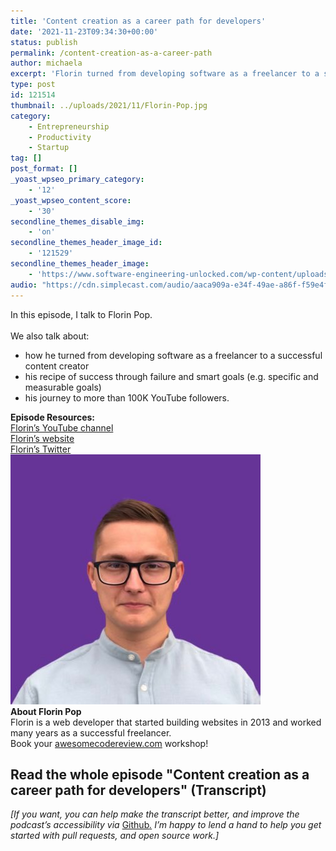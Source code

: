 ```yaml
---
title: 'Content creation as a career path for developers'
date: '2021-11-23T09:34:30+00:00'
status: publish
permalink: /content-creation-as-a-career-path
author: michaela
excerpt: 'Florin turned from developing software as a freelancer to a successful content creator'
type: post
id: 121514
thumbnail: ../uploads/2021/11/Florin-Pop.jpg
category:
    - Entrepreneurship
    - Productivity
    - Startup
tag: []
post_format: []
_yoast_wpseo_primary_category:
    - '12'
_yoast_wpseo_content_score:
    - '30'
secondline_themes_disable_img:
    - 'on'
secondline_themes_header_image_id:
    - '121529'
secondline_themes_header_image:
    - 'https://www.software-engineering-unlocked.com/wp-content/uploads/2021/11/Florin-Pop-Bg.jpg'
audio: "https://cdn.simplecast.com/audio/aaca909a-e34f-49ae-a86f-f59e4fa807f0/episodes/7e4f6c23-0f13-4ee5-ad38-3993c147ba65/audio/71674b3c-25e4-4018-aa9f-0b7d08336401/default_tc.mp3"
---
```


<div class="episode-about">
In this episode, I talk to Florin Pop.
<br/> <br/>We also talk about:
<ul>
<li> how he turned from developing software as a freelancer to a successful content creator</li>
<li> his recipe of success through failure and smart goals (e.g. specific and measurable goals)</li>
<li> his journey to more than 100K YouTube followers.</li>
</ul>
</div>
<div class=" episode-links">
<b>Episode Resources:</b><br/>
<a href="https://www.youtube.com/channel/UCeU-1X402kT-JlLdAitxSMA">Florin’s YouTube channel</a><br/>
<a href="https://www.florin-pop.com/">Florin’s website</a><br/>
<a href="https://twitter.com/florinpop1705">Florin’s Twitter</a><br/>
</div>

<div class="row pt-2 align-items-center">
<div class="col-4 guest-picture">
<img src="../uploads/2021/11/Florin-Pop.jpg" alt="Picture of Florin Pop"/>
</div>
<div class="col-8 guest-about">
<b>About Florin Pop</b><br/>
Florin is a web developer that started building websites in 2013 and worked many years as a successful freelancer.
</div>
</div>

<div class="sponsorship">
Book your <a href="https://www.michaelagreiler.com/workshops">awesomecodereview.com</a> workshop!
</div> 

## Read the whole episode "Content creation as a career path for developers" (Transcript)

_\[If you want, you can help make the transcript better, and improve the podcast’s accessibility via_ [Github](https://github.com/mgreiler/se-unlocked/tree/master/Transcripts)_[.](https://github.com/mgreiler/se-unlocked/tree/master/Transcripts) I’m happy to lend a hand to help you get started with pull requests, and open source work.\]_
